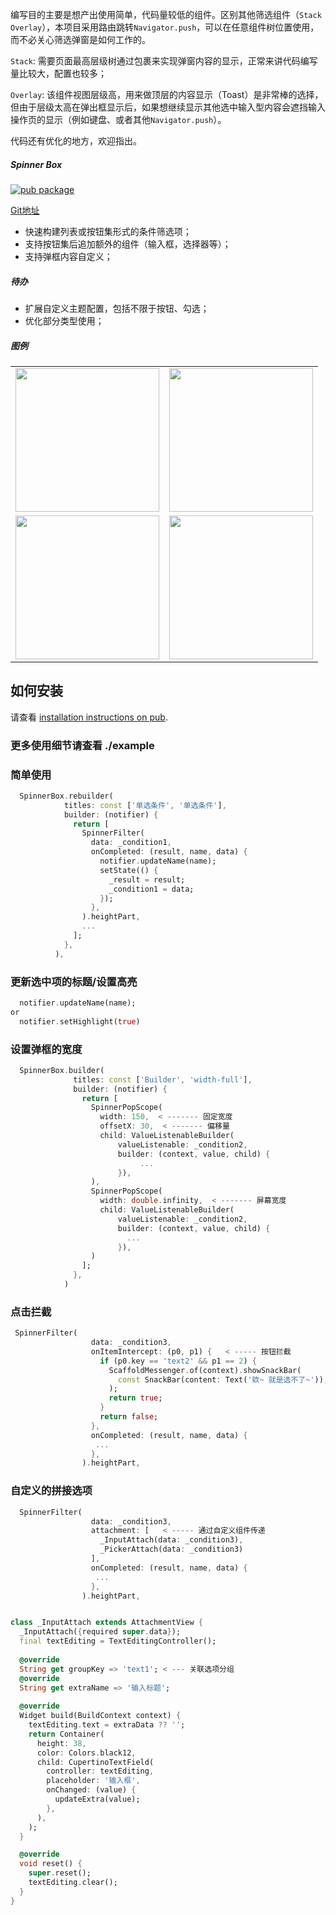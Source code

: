 
编写目的主要是想产出使用简单，代码量较低的组件。区别其他筛选组件（`Stack` `Overlay`），本项目采用路由跳转`Navigator.push`，可以在任意组件树位置使用，而不必关心筛选弹窗是如何工作的。

`Stack`: 需要页面最高层级树通过包裹来实现弹窗内容的显示，正常来讲代码编写量比较大，配置也较多；

`Overlay`: 该组件视图层级高，用来做顶层的内容显示（Toast）是非常棒的选择，但由于层级太高在弹出框显示后，如果想继续显示其他选中输入型内容会遮挡输入操作页的显示（例如键盘、或者其他`Navigator.push`）。

代码还有优化的地方，欢迎指出。

##### Spinner Box
[![pub package](https://p3-juejin.byteimg.com/tos-cn-i-k3u1fbpfcp/19a06904e09646a79f388932c22d7aa0~tplv-k3u1fbpfcp-zoom-1.image)](https://pub.dev/packages/spinner_box) 

[Git地址](https://github.com/boomcx/spinner_box)

- 快速构建列表或按钮集形式的条件筛选项；
- 支持按钮集后追加额外的组件（输入框，选择器等）；
- 支持弹框内容自定义；

##### 待办
- 扩展自定义主题配置，包括不限于按钮、勾选；
- 优化部分类型使用；

##### 图例

|   |  |
| ------------- | ------------- |
|  <img src="https://p3-juejin.byteimg.com/tos-cn-i-k3u1fbpfcp/ec9815f3261041488a556f65f3b06308~tplv-k3u1fbpfcp-watermark.image?" width="230px">  | <img src="https://p9-juejin.byteimg.com/tos-cn-i-k3u1fbpfcp/cbfaa7bf262947ecaa3276c906a9d514~tplv-k3u1fbpfcp-watermark.image?" width="230px"> |
|  <img src="https://p3-juejin.byteimg.com/tos-cn-i-k3u1fbpfcp/a3233a2b7d504feca89536d20d5c8e76~tplv-k3u1fbpfcp-watermark.image?" width="230px">  | <img src="https://p3-juejin.byteimg.com/tos-cn-i-k3u1fbpfcp/b823adbfb4c248f989fc3673846b0cf0~tplv-k3u1fbpfcp-watermark.image" width="230px"> | 
 
## 如何安装
请查看 [installation instructions on pub](https://pub.dev/packages/spinner_box/install).

### 更多使用细节请查看 ./example

### 简单使用

```dart
  SpinnerBox.rebuilder(
            titles: const ['单选条件', '单选条件'],
            builder: (notifier) {
              return [
                SpinnerFilter(
                  data: _condition1,
                  onCompleted: (result, name, data) {
                    notifier.updateName(name);
                    setState(() {
                      _result = result;
                      _condition1 = data;
                    });
                  },
                ).heightPart,
                ...
              ];
            },
          ),
```

### 更新选中项的标题/设置高亮

```dart
  notifier.updateName(name);
or
  notifier.setHighlight(true)
```


### 设置弹框的宽度 

```dart
  SpinnerBox.builder(
              titles: const ['Builder', 'width-full'],
              builder: (notifier) {
                return [
                  SpinnerPopScope(
                    width: 150,  < ------- 固定宽度
                    offsetX: 30,  < ------- 偏移量
                    child: ValueListenableBuilder(
                        valueListenable: _condition2,
                        builder: (context, value, child) {
                             ...
                        }),
                  ),
                  SpinnerPopScope(
                    width: double.infinity,  < ------- 屏幕宽度
                    child: ValueListenableBuilder(
                        valueListenable: _condition2,
                        builder: (context, value, child) {
                          ...
                        }),
                  )
                ];
              },
            )
```

### 点击拦截
```dart
 SpinnerFilter(
                  data: _condition3,
                  onItemIntercept: (p0, p1) {   < ----- 按钮拦截
                    if (p0.key == 'text2' && p1 == 2) {
                      ScaffoldMessenger.of(context).showSnackBar(
                        const SnackBar(content: Text('欸~ 就是选不了~')),
                      );
                      return true;
                    }
                    return false;
                  },
                  onCompleted: (result, name, data) {
                   ...
                  },
                ).heightPart,
```

### 自定义的拼接选项
```dart
  SpinnerFilter(
                  data: _condition3,
                  attachment: [   < ----- 通过自定义组件传递
                    _InputAttach(data: _condition3),
                    _PickerAttach(data: _condition3)
                  ],
                  onCompleted: (result, name, data) {
                   ...
                  },
                ).heightPart,
``` 
```dart

class _InputAttach extends AttachmentView {
  _InputAttach({required super.data});
  final textEditing = TextEditingController();
  
  @override
  String get groupKey => 'text1'; < --- 关联选项分组
  @override
  String get extraName => '输入标题';
  
  @override
  Widget build(BuildContext context) {
    textEditing.text = extraData ?? '';
    return Container(
      height: 38,
      color: Colors.black12,
      child: CupertinoTextField(
        controller: textEditing,
        placeholder: '输入框',
        onChanged: (value) {
          updateExtra(value);
        },
      ),
    );
  }

  @override
  void reset() {
    super.reset();
    textEditing.clear();
  }
}

```
